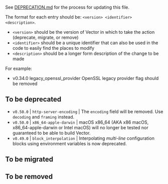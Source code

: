 See [DEPRECATION.md](/docs/DEPRECATION.md#process) for the process for updating this file.

The format for each entry should be: `<version> <identifier> <description>`.

- `<version>` should be the version of Vector in which to take the action (deprecate, migrate, or
  remove)
- `<identifier>` should be a unique identifier that can also be used in the code to easily find the
  places to modify
- `<description>` should be a longer form description of the change to be made

For example:

- v0.34.0 legacy_openssl_provider OpenSSL legacy provider flag should be removed

## To be deprecated

- `v0.50.0` | `http-server-encoding` | The `encoding` field will be removed. Use `decoding` and `framing` instead.
- `v0.50.0` | `x86_64-apple-darwin` | macOS x86_64 (AKA x86 macOS, x86_64-apple-darwin or Intel macOS) will no longer be tested nor guaranteed to be able to build Vector.
- `v0.49.0` | `block_interpolation` | Interpolating _multi-line_ configuration blocks using environment variables is now deprecated.

## To be migrated

## To be removed
